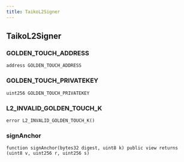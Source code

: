 ```yaml
---
title: TaikoL2Signer
---
```


## TaikoL2Signer

### GOLDEN_TOUCH_ADDRESS

```solidity
address GOLDEN_TOUCH_ADDRESS
```

### GOLDEN_TOUCH_PRIVATEKEY

```solidity
uint256 GOLDEN_TOUCH_PRIVATEKEY
```

### L2_INVALID_GOLDEN_TOUCH_K

```solidity
error L2_INVALID_GOLDEN_TOUCH_K()
```

### signAnchor

```solidity
function signAnchor(bytes32 digest, uint8 k) public view returns (uint8 v, uint256 r, uint256 s)
```
